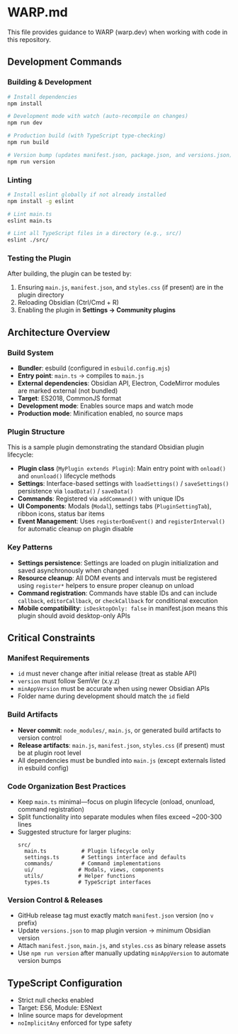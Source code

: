 # WARP.md

This file provides guidance to WARP (warp.dev) when working with code in this repository.

## Development Commands

### Building & Development
```bash
# Install dependencies
npm install

# Development mode with watch (auto-recompile on changes)
npm run dev

# Production build (with TypeScript type-checking)
npm run build

# Version bump (updates manifest.json, package.json, and versions.json)
npm run version
```

### Linting
```bash
# Install eslint globally if not already installed
npm install -g eslint

# Lint main.ts
eslint main.ts

# Lint all TypeScript files in a directory (e.g., src/)
eslint ./src/
```

### Testing the Plugin
After building, the plugin can be tested by:
1. Ensuring `main.js`, `manifest.json`, and `styles.css` (if present) are in the plugin directory
2. Reloading Obsidian (Ctrl/Cmd + R)
3. Enabling the plugin in **Settings → Community plugins**

## Architecture Overview

### Build System
- **Bundler**: esbuild (configured in `esbuild.config.mjs`)
- **Entry point**: `main.ts` → compiles to `main.js`
- **External dependencies**: Obsidian API, Electron, CodeMirror modules are marked external (not bundled)
- **Target**: ES2018, CommonJS format
- **Development mode**: Enables source maps and watch mode
- **Production mode**: Minification enabled, no source maps

### Plugin Structure
This is a sample plugin demonstrating the standard Obsidian plugin lifecycle:

- **Plugin class** (`MyPlugin extends Plugin`): Main entry point with `onload()` and `onunload()` lifecycle methods
- **Settings**: Interface-based settings with `loadSettings()` / `saveSettings()` persistence via `loadData()` / `saveData()`
- **Commands**: Registered via `addCommand()` with unique IDs
- **UI Components**: Modals (`Modal`), settings tabs (`PluginSettingTab`), ribbon icons, status bar items
- **Event Management**: Uses `registerDomEvent()` and `registerInterval()` for automatic cleanup on plugin disable

### Key Patterns
- **Settings persistence**: Settings are loaded on plugin initialization and saved asynchronously when changed
- **Resource cleanup**: All DOM events and intervals must be registered using `register*` helpers to ensure proper cleanup on unload
- **Command registration**: Commands have stable IDs and can include `callback`, `editorCallback`, or `checkCallback` for conditional execution
- **Mobile compatibility**: `isDesktopOnly: false` in manifest.json means this plugin should avoid desktop-only APIs

## Critical Constraints

### Manifest Requirements
- `id` must never change after initial release (treat as stable API)
- `version` must follow SemVer (x.y.z)
- `minAppVersion` must be accurate when using newer Obsidian APIs
- Folder name during development should match the `id` field

### Build Artifacts
- **Never commit**: `node_modules/`, `main.js`, or generated build artifacts to version control
- **Release artifacts**: `main.js`, `manifest.json`, `styles.css` (if present) must be at plugin root level
- All dependencies must be bundled into `main.js` (except externals listed in esbuild config)

### Code Organization Best Practices
- Keep `main.ts` minimal—focus on plugin lifecycle (onload, onunload, command registration)
- Split functionality into separate modules when files exceed ~200-300 lines
- Suggested structure for larger plugins:
  ```
  src/
    main.ts           # Plugin lifecycle only
    settings.ts       # Settings interface and defaults
    commands/         # Command implementations
    ui/              # Modals, views, components
    utils/           # Helper functions
    types.ts         # TypeScript interfaces
  ```

### Version Control & Releases
- GitHub release tag must exactly match `manifest.json` version (no `v` prefix)
- Update `versions.json` to map plugin version → minimum Obsidian version
- Attach `manifest.json`, `main.js`, and `styles.css` as binary release assets
- Use `npm run version` after manually updating `minAppVersion` to automate version bumps

## TypeScript Configuration
- Strict null checks enabled
- Target: ES6, Module: ESNext
- Inline source maps for development
- `noImplicitAny` enforced for type safety
